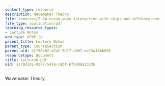 ```yaml
---
content_type: resource
description: Wavemaker Theory
file: /courses/2-24-ocean-wave-interaction-with-ships-and-offshore-energy-systems-13-022-spring-2002/1a79d1020277543acabf6fb898a23236_lecture6.pdf
file_type: application/pdf
learning_resource_types:
- Lecture Notes
ocw_type: OCWFile
parent_title: Lecture Notes
parent_type: CourseSection
parent_uid: b1f55c02-d242-5d17-a987-ec73a18bb098
resourcetype: Document
title: lecture6.pdf
uid: 1a79d102-0277-543a-cabf-6fb898a23236
---
```

Wavemaker Theory

